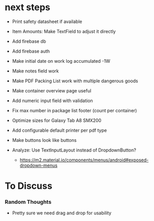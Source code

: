 # next steps
* Print safety datasheet if available
* Item Amounts: Make TextField to adjust it directly
* Add firebase db
* Add firebase auth


* Make initial date on work log accumulated -1W


* Make notes field work
* Make PDF Packing List work with multiple dangerous goods
* Make container overview page useful
* Add numeric input field with validation
* Fix max number in package list footer (count per container)
* Optimize sizes for Galaxy Tab A8 SMX200


* Add configurable default printer per pdf type
* Make buttons look like buttons


* Analyze: Use TextInputLayout instead of DropdownButton?
    * https://m2.material.io/components/menus/android#exposed-dropdown-menus

# To Discuss

### Random Thoughts

* Pretty sure we need drag and drop for usability